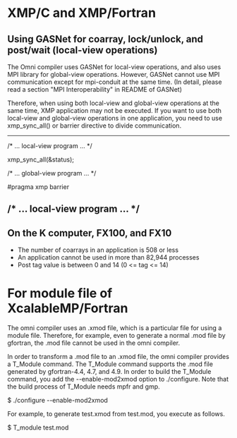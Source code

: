 # XMP/C and XMP/Fortran
## Using GASNet for coarray, lock/unlock, and post/wait (local-view operations)
The Omni compiler uses GASNet for local-view operations, and also uses MPI library for global-view operations.
However, GASNet cannot use MPI communication except for mpi-conduit at the same time.
(In detail, please read a section "MPI Interoperability" in README of GASNet)

Therefore, when using both local-view and global-view operations at the same time,
XMP application may not be executed.
If you want to use both local-view and global-view operations in one application,
you need to use xmp_sync_all() or barrier directive to divide communication.

---
  /* ... local-view program ... */

  xmp_sync_all(&status);

  /* ... global-view program ... */

 #pragma xmp barrier

  /* ... local-view program ... */
---

## On the K computer, FX100, and FX10
* The number of coarrays in an application is 508 or less
* An application cannot be used in more than 82,944 processes
* Post tag value is between 0 and 14 (0 <= tag <= 14)

# For module file of XcalableMP/Fortran
The omni compiler uses an .xmod file, which is a particular file for using a module file.
Therefore, for example, even to generate a normal .mod file by gfortran,
the .mod file cannot be used in the omni compiler.

In order to transform a .mod file to an .xmod file, the omni compiler provides a T_Module command.
The T_Module command supports the .mod file generated by gfortran-4.4, 4.7, and 4.9.
In order to build the T_Module command, you add the --enable-mod2xmod option to ./configure.
Note that the build process of T_Module needs mpfr and gmp.

$ ./configure --enable-mod2xmod

For example, to generate test.xmod from test.mod, you execute as follows.

$ T_module test.mod

